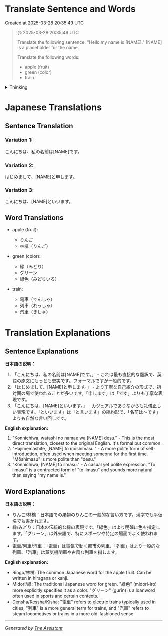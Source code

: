 # Translate Sentence and Words
Created at 2025-03-28 20:35:49 UTC

> @ 2025-03-28 20:35:49 UTC
>
> Translate the following sentence: "Hello my name is [NAME]." [NAME] is a placeholder for the name.
> 
> Translate the following words:
> - apple (fruit)
> - green (color)
> - train

<details><summary>Thinking</summary>I'll translate the requested sentence and words from English to Japanese.

Sentence: "Hello my name is [NAME]."
This is a simple introduction where [NAME] is a placeholder for a person's name.

In Japanese, this would translate to:
"こんにちは、私の名前は[NAME]です。"

Breaking this down:
- こんにちは (Konnichiwa) = Hello
- 私 (わたし/Watashi) = I/My
- の (no) = possessive particle
- 名前 (なまえ/Namae) = name
- は (wa) = topic marker particle
- です (desu) = is/am
- [NAME] remains as a placeholder

Now for the individual words:

1. "apple (fruit)"
In Japanese, apple is "りんご" (ringo)

2. "green (color)"
In Japanese, green is "緑" (みどり/midori) or "グリーン" (gurīn)
- 緑 (みどり) is the traditional Japanese word for green
- グリーン is a loan word from English

3. "train"
In Japanese, train is "電車" (でんしゃ/densha) or "列車" (れっしゃ/ressha)
- 電車 (でんしゃ) typically refers to electric trains, which are common in Japan
- 列車 (れっしゃ) is a more general term for trains

I'll now provide the translations with multiple variations and reasoning in both Japanese and English as requested, following the guidelines about not using romaji and using proper furigana.</details>

# Japanese Translations

## Sentence Translation

### Variation 1:
こんにちは、私の名前は[NAME]です。

### Variation 2:
はじめまして、[NAME]と申します。

### Variation 3:
こんにちは、[NAME]といいます。

## Word Translations

- apple (fruit):
  - りんご
  - 林檎（りんご）

- green (color):
  - 緑（みどり）
  - グリーン
  - 緑色（みどりいろ）

- train:
  - 電車（でんしゃ）
  - 列車（れっしゃ）
  - 汽車（きしゃ）

# Translation Explanations

## Sentence Explanations

**日本語の説明：**
1. 「こんにちは、私の名前は[NAME]です。」 - これは最も直接的な翻訳で、英語の原文にもっとも忠実です。フォーマルですが一般的です。
2. 「はじめまして、[NAME]と申します。」 - より丁寧な自己紹介の形式で、初対面の場で使われることが多いです。「申します」は「です」よりも丁寧な表現です。
3. 「こんにちは、[NAME]といいます。」 - カジュアルでありながらも礼儀正しい表現です。「といいます」は「と言います」の縮約形で、「名前は〜です」よりも自然な言い回しです。

**English explanation:**
1. "Konnichiwa, watashi no namae wa [NAME] desu." - This is the most direct translation, closest to the original English. It's formal but common.
2. "Hajimemashite, [NAME] to mōshimasu." - A more polite form of self-introduction, often used when meeting someone for the first time. "Mōshimasu" is more polite than "desu."
3. "Konnichiwa, [NAME] to iimasu." - A casual yet polite expression. "To iimasu" is a contracted form of "to iimasu" and sounds more natural than saying "my name is."

## Word Explanations

**日本語の説明：**
- りんご/林檎：日本語での果物のりんごの一般的な言い方です。漢字でも平仮名でも書かれます。
- 緑/みどり：日本の伝統的な緑の表現です。「緑色」はより明確に色を指定します。「グリーン」は外来語で、特にスポーツや特定の場面でよく使われます。
- 電車/列車/汽車：「電車」は電気で動く都市の列車、「列車」はより一般的な列車、「汽車」は蒸気機関車や古風な列車を指します。

**English explanation:**
- Ringo/林檎: The common Japanese word for the apple fruit. Can be written in hiragana or kanji.
- Midori/緑: The traditional Japanese word for green. "緑色" (midori-iro) more explicitly specifies it as a color. "グリーン" (gurīn) is a loanword often used in sports and certain contexts.
- Densha/Ressha/Kisha: "電車" refers to electric trains typically used in cities, "列車" is a more general term for trains, and "汽車" refers to steam locomotives or trains in a more old-fashioned sense.


---

_Generated by [The Assistant](https://kagi.com/assistant)_